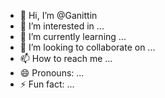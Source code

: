 - 👋 Hi, I’m @Ganittin
- 👀 I’m interested in ...
- 🌱 I’m currently learning ...
- 💞️ I’m looking to collaborate on ...
- 📫 How to reach me ...
- 😄 Pronouns: ...
- ⚡ Fun fact: ...

<!---
Ganittin/Ganittin is a ✨ special ✨ repository because its `README.md` (this file) appears on your GitHub profile.
You can click the Preview link to take a look at your changes.
--->
